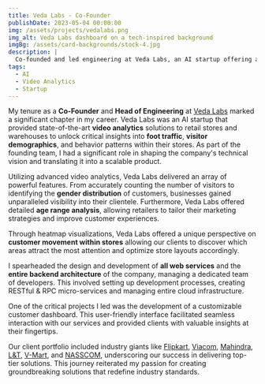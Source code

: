 ```yaml
---
title: Veda Labs - Co-Founder
publishDate: 2023-05-04 00:00:00
img: /assets/projects/vedalabs.png
img_alt: Veda Labs dashboard on a tech-inspired background
imgBg: /assets/card-backgrounds/stock-4.jpg
description: |
  Co-founded and led engineering at Veda Labs, an AI startup offering analytics over CCTV.
tags:
  - AI
  - Video Analytics
  - Startup
---
```


My tenure as a **Co-Founder** and **Head of Engineering** at [Veda Labs](https://www.crunchbase.com/organization/veda-labs) marked a significant chapter in my career. Veda Labs was an AI startup that provided state-of-the-art **video analytics** solutions to retail stores and warehouses to unlock critical insights into **foot traffic**, **visitor demographics**, and behavior patterns within their stores. As part of the founding team, I had a significant role in shaping the company's technical vision and translating it into a scalable product.

Utilizing advanced video analytics, Veda Labs delivered an array of powerful features. From accurately counting the number of visitors to identifying the **gender distribution** of customers, businesses gained unparalleled visibility into their clientele. Furthermore, Veda Labs offered detailed **age range analysis**, allowing retailers to tailor their marketing strategies and improve customer experiences.

Through heatmap visualizations, Veda Labs offered a unique perspective on **customer movement within stores** allowing our clients to discover which areas attract the most attention and optimize store layouts accordingly. 

I spearheaded the design and development of **all web services** and the **entire backend architecture** of the company, managing a dedicated team of developers. This involved setting up development processes, creating RESTful & RPC micro-services and managing entire cloud infrastructure.

One of the critical projects I led was the development of a customizable customer dashboard. This user-friendly interface facilitated seamless interaction with our services and provided clients with valuable insights at their fingertips.

Our client portfolio included industry giants like [Flipkart](https://flipkart.com), [Viacom](https://www.viacom18.com/), [Mahindra](https://www.mahindra.com/), [L&T](https://www.larsentoubro.com/), [V-Mart](https://www.vmartretail.com/), and [NASSCOM](https://nasscom.in/), underscoring our success in delivering top-tier solutions. This journey reiterated my passion for creating groundbreaking solutions that redefine industry standards.
